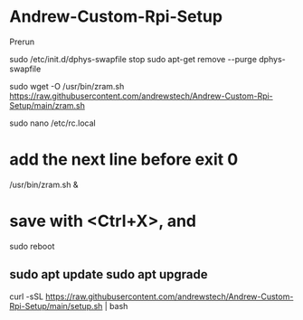 # Andrew-Custom-Rpi-Setup

Prerun

sudo /etc/init.d/dphys-swapfile stop
sudo apt-get remove --purge dphys-swapfile

sudo wget -O /usr/bin/zram.sh https://raw.githubusercontent.com/andrewstech/Andrew-Custom-Rpi-Setup/main/zram.sh

sudo nano /etc/rc.local
# add the next line before exit 0
/usr/bin/zram.sh &
# save with <Ctrl+X>, <Y> and <Enter>
  
 sudo reboot
 
 sudo apt update
 sudo apt upgrade
----------------------------------------------
curl -sSL https://raw.githubusercontent.com/andrewstech/Andrew-Custom-Rpi-Setup/main/setup.sh | bash
